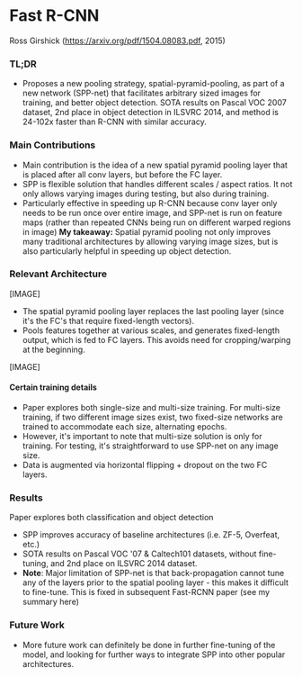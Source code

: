 # Fast R-CNN

Ross Girshick
(https://arxiv.org/pdf/1504.08083.pdf, 2015)

### TL;DR
- Proposes a new pooling strategy, spatial-pyramid-pooling, as part of a new network (SPP-net) that facilitates arbitrary sized images for training, and better object detection. SOTA results on Pascal VOC 2007 dataset, 2nd place in object detection in ILSVRC 2014, and method is 24-102x faster than R-CNN with similar accuracy.

### Main Contributions
- Main contribution is the idea of a new spatial pyramid pooling layer that is placed after all conv layers, but before the FC layer.
- SPP is flexible solution that handles different scales / aspect ratios. It not only allows varying images during testing, but also during training.
- Particularly effective in speeding up R-CNN because conv layer only needs to be run once over entire image, and SPP-net is run on feature maps (rather than repeated CNNs being run on different warped regions in image)
**My takeaway:** Spatial pyramid pooling not only improves many traditional architectures by allowing varying image sizes, but is also particularly helpful in speeding up object detection.

### Relevant Architecture

[IMAGE]
- The spatial pyramid pooling layer replaces the last pooling layer (since it's the FC's that require fixed-length vectors).
- Pools features together at various scales, and generates fixed-length output, which is fed to FC layers. This avoids need for cropping/warping at the beginning.

[IMAGE]
#### Certain training details
- Paper explores both single-size and multi-size training. For multi-size training, if two different image sizes exist, two fixed-size networks are trained to accommodate each size, alternating epochs.
- However, it's important to note that multi-size solution is only for training. For testing, it's straightforward to use SPP-net on any image size.
- Data is augmented via horizontal flipping + dropout on the two FC layers.

### Results
Paper explores both classification and object detection
- SPP improves accuracy of baseline architectures (i.e. ZF-5, Overfeat, etc.)
- SOTA results on Pascal VOC '07 & Caltech101 datasets, without fine-tuning, and 2nd place on ILSVRC 2014 dataset.
- **Note**: Major limitation of SPP-net is that back-propagation cannot tune any of the layers prior to the spatial pooling layer - this makes it difficult to fine-tune. This is fixed in subsequent Fast-RCNN paper (see my summary here)

### Future Work
- More future work can definitely be done in further fine-tuning of the model, and looking for further ways to integrate SPP into other popular architectures.
